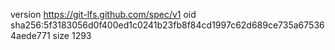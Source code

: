 version https://git-lfs.github.com/spec/v1
oid sha256:5f3183056d0f400ed1c0241b23fb8f84cd1997c62d689ce735a675364aede771
size 1293
